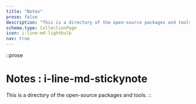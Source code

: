 ```yaml
---
title: "Notes"
prose: false
description: "This is a directory of the open-source packages and tools I've released that are actively maintained."
schema.type: CollectionPage
icon: i-line-md-lightbulb
nav: true
---
```


::prose
# Notes : i-line-md-stickynote

This is a directory of the open-source packages and tools.
::

<NoteList />
